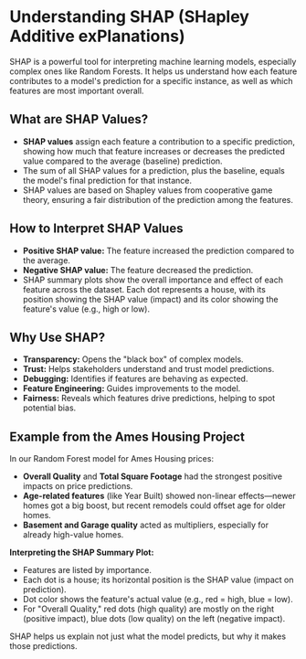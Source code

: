 # Understanding SHAP (SHapley Additive exPlanations)

SHAP is a powerful tool for interpreting machine learning models, especially complex ones like Random Forests. It helps us understand how each feature contributes to a model's prediction for a specific instance, as well as which features are most important overall.

## What are SHAP Values?
- **SHAP values** assign each feature a contribution to a specific prediction, showing how much that feature increases or decreases the predicted value compared to the average (baseline) prediction.
- The sum of all SHAP values for a prediction, plus the baseline, equals the model's final prediction for that instance.
- SHAP values are based on Shapley values from cooperative game theory, ensuring a fair distribution of the prediction among the features.

## How to Interpret SHAP Values
- **Positive SHAP value:** The feature increased the prediction compared to the average.
- **Negative SHAP value:** The feature decreased the prediction.
- SHAP summary plots show the overall importance and effect of each feature across the dataset. Each dot represents a house, with its position showing the SHAP value (impact) and its color showing the feature's value (e.g., high or low).

## Why Use SHAP?
- **Transparency:** Opens the "black box" of complex models.
- **Trust:** Helps stakeholders understand and trust model predictions.
- **Debugging:** Identifies if features are behaving as expected.
- **Feature Engineering:** Guides improvements to the model.
- **Fairness:** Reveals which features drive predictions, helping to spot potential bias.

## Example from the Ames Housing Project
In our Random Forest model for Ames Housing prices:
- **Overall Quality** and **Total Square Footage** had the strongest positive impacts on price predictions.
- **Age-related features** (like Year Built) showed non-linear effects—newer homes got a big boost, but recent remodels could offset age for older homes.
- **Basement and Garage quality** acted as multipliers, especially for already high-value homes.

**Interpreting the SHAP Summary Plot:**
- Features are listed by importance.
- Each dot is a house; its horizontal position is the SHAP value (impact on prediction).
- Dot color shows the feature's actual value (e.g., red = high, blue = low).
- For "Overall Quality," red dots (high quality) are mostly on the right (positive impact), blue dots (low quality) on the left (negative impact).

SHAP helps us explain not just what the model predicts, but why it makes those predictions. 